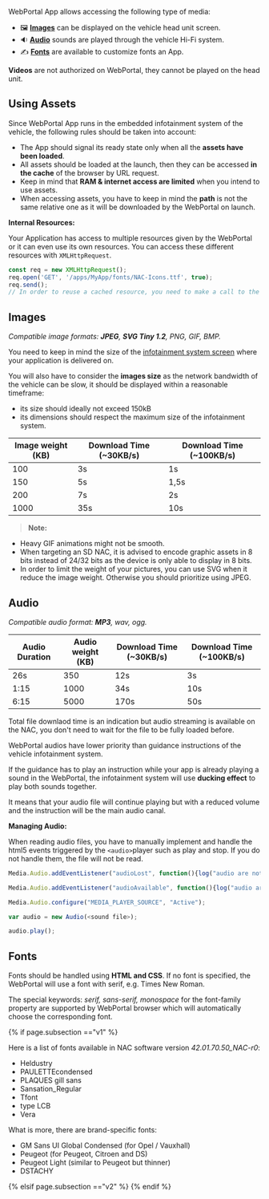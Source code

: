 WebPortal App allows accessing the following type of media:
- 🖼 **[Images](#images)** can be displayed on the vehicle head unit screen.
- 🔉 **[Audio](#audio)** sounds are played through the vehicle Hi-Fi system.
- ✍️ **[Fonts](#fonts)** are available to customize fonts an App.

**Videos** are not authorized on WebPortal, they cannot be played on the head unit.

## Using Assets 

Since WebPortal App runs in the embedded infotainment system of the vehicle, the following rules should be taken into account:
- The App should signal its ready state only when all the **assets have been loaded**.
- All assets should be loaded at the launch, then they can be accessed **in the cache** of the browser by URL request.
- Keep in mind that **RAM & internet access are limited** when you intend to use assets.
- When accessing assets, you have to keep in mind the **path** is not the same relative one as it will be downloaded by the WebPortal on launch.

**Internal Resources:**

Your Application has access to multiple resources given by the WebPortal or it can even use its own resources.
You can access these different resources with `XMLHttpRequest`.

```javascript
const req = new XMLHttpRequest();
req.open('GET', '/apps/MyApp/fonts/NAC-Icons.ttf', true);
req.send();
// In order to reuse a cached resource, you need to make a call to the exact same url or it will try to load it again.
```

## Images

*Compatible image formats: **JPEG**, **SVG Tiny 1.2**, PNG, GIF, BMP.*

You need to keep in mind the size of the [infotainment system screen]({{site.baseurl}}/webportal/{{page.subsection}}/overview/infotainment-system/#screen-size) where your application is delivered on.

You will also have to consider the **images size** as the network bandwidth of the vehicle can be slow, it should be displayed within a reasonable timeframe:
- its size should ideally not exceed 150kB
- its dimensions should respect the maximum size of the infotainment system.

|Image weight (KB) | Download Time (~30KB/s) | Download Time (~100KB/s)
----|----|----
|100 | 3s | 1s
|150 | 5s | 1,5s
|200 | 7s | 2s
|1000 | 35s | 10s

> **Note:** 
- Heavy GIF animations might not be smooth.
- When targeting an SD NAC, it is advised to encode graphic assets in 8 bits instead of 24/32 bits as the device is only able to display in 8 bits.
- In order to limit the weight of your pictures, you can use SVG when it reduce the image weight. Otherwise you should prioritize using JPEG.

## Audio

*Compatible audio format: **MP3**, wav, ogg.*

|Audio Duration|Audio weight (KB)|  Download Time (~30KB/s) | Download Time (~100KB/s)
|-----|-----|------|-----|
| 26s | 350 | 12s  |  3s |
|1:15 |1000 | 34s  | 10s |
|6:15 |5000 | 170s | 50s |

Total file downlaod time is an indication but audio streaming is available on the NAC, you don't need to wait for the file to be fully loaded before.

WebPortal audios have lower priority than guidance instructions of the vehicle infotainment system.

If the guidance has to play an instruction while your app is already playing a sound in the WebPortal, the infotainment system will use **ducking effect** to play both sounds together.

It means that your audio file will continue playing but with a reduced volume and the instruction will be the main audio canal.

**Managing Audio:**

When reading audio files, you have to manually implement and handle the html5 events triggered by the  `<audio>`player such as play and stop. If you do not handle them, the file will not be read.

```javascript
Media.Audio.addEventListener("audioLost", function(){log("audio are not found");});

Media.Audio.addEventListener("audioAvailable", function(){log("audio are available");});

Media.Audio.configure("MEDIA_PLAYER_SOURCE", "Active");

var audio = new Audio(<sound file>);

audio.play();
```

## Fonts

Fonts should be handled using **HTML and CSS**. If no font is specified, the WebPortal will use a font with serif, e.g. Times New Roman.

The special keywords: *serif, sans-serif, monospace* for the font-family property are supported by WebPortal browser which will automatically choose the corresponding font.

{% if page.subsection =="v1" %}

Here is a list of fonts available in NAC software version *42.01.70.50_NAC-r0*:

- Heldustry
- PAULETTEcondensed
- PLAQUES gill sans 
- Sansation_Regular 
- Tfont
- type LCB 
- Vera

What is more, there are brand-specific fonts:
- GM Sans UI Global Condensed (for Opel / Vauxhall)
- Peugeot (for Peugeot, Citroen and DS)
- Peugeot Light (similar to Peugeot but thinner)
- DSTACHY

{% elsif page.subsection =="v2" %}
{% endif %}